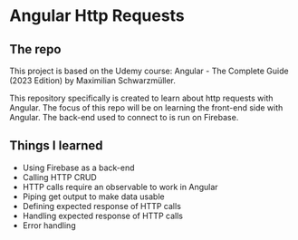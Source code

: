 # Angular Http Requests

## The repo

This project is based on the Udemy course: Angular - The Complete Guide (2023 Edition) by Maximilian Schwarzmüller.

This repository specifically is created to learn about http requests with Angular. The focus of this repo will be on learning the front-end side with Angular. The back-end used to connect to is run on Firebase.

## Things I learned

* Using Firebase as a back-end
* Calling HTTP CRUD 
* HTTP calls require an observable to work in Angular
* Piping get output to make data usable
* Defining expected response of HTTP calls
* Handling expected response of HTTP calls
* Error handling
